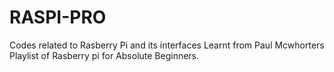 # RASPI-PRO
Codes related to Rasberry Pi and its interfaces
Learnt from Paul Mcwhorters Playlist of Rasberry pi for Absolute Beginners.

